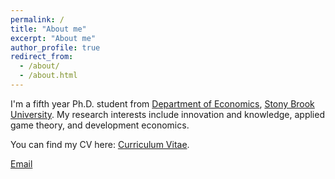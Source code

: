 ```yaml
---
permalink: /
title: "About me"
excerpt: "About me"
author_profile: true
redirect_from: 
  - /about/
  - /about.html
---
```


I'm a fifth year Ph.D. student from [Department of Economics](https://www.stonybrook.edu/commcms/economics/), [Stony Brook University](https://www.stonybrook.edu/). My research interests include innovation and knowledge, applied game theory, and development economics.

You can find my CV here: [Curriculum Vitae](../assets/SiyuanLyu_CV2024.pdf).

[Email](mailto:siyuan.lyu@stonybrook.edu) 

